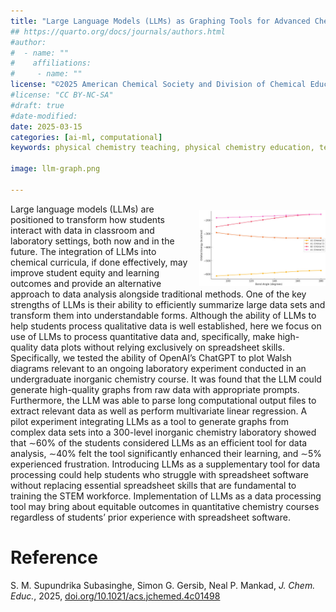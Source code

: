 ```yaml
---
title: "Large Language Models (LLMs) as Graphing Tools for Advanced Chemistry Education and Research"
## https://quarto.org/docs/journals/authors.html
#author:
#  - name: ""
#    affiliations:
#     - name: ""
license: "©2025 American Chemical Society and Division of Chemical Education, Inc."
#license: "CC BY-NC-SA"
#draft: true
#date-modified:
date: 2025-03-15
categories: [ai-ml, computational]
keywords: physical chemistry teaching, physical chemistry education, teaching resources, plotting, large language models, computational chemistry

image: llm-graph.png

---
```

<img src="llm-graph.png" width="40%" align="right" style="padding: 10px 0px 0px 10px;"/>

Large language models (LLMs) are positioned to transform how students interact with data in classroom and laboratory settings, both now and in the future. The integration of LLMs into chemical curricula, if done effectively, may improve student equity and learning outcomes and provide an alternative approach to data analysis alongside traditional methods. One of the key strengths of LLMs is their ability to efficiently summarize large data sets and transform them into understandable forms. Although the ability of LLMs to help students process qualitative data is well established, here we focus on use of LLMs to process quantitative data and, specifically, make high-quality data plots without relying exclusively on spreadsheet skills. Specifically, we tested the ability of OpenAI’s ChatGPT to plot Walsh diagrams relevant to an ongoing laboratory experiment conducted in an undergraduate inorganic chemistry course. It was found that the LLM could generate high-quality graphs from raw data with appropriate prompts. Furthermore, the LLM was able to parse long computational output files to extract relevant data as well as perform multivariate linear regression. A pilot experiment integrating LLMs as a tool to generate graphs from complex data sets into a 300-level inorganic chemistry laboratory showed that ∼60% of the students considered LLMs as an efficient tool for data analysis, ∼40% felt the tool significantly enhanced their learning, and ∼5% experienced frustration. Introducing LLMs as a supplementary tool for data processing could help students who struggle with spreadsheet software without replacing essential spreadsheet skills that are fundamental to training the STEM workforce. Implementation of LLMs as a data processing tool may bring about equitable outcomes in quantitative chemistry courses regardless of students’ prior experience with spreadsheet software.


# Reference

S. M. Supundrika Subasinghe, Simon G. Gersib, Neal P. Mankad, *J. Chem. Educ.*, 2025, [doi.org/10.1021/acs.jchemed.4c01498](https://doi.org/10.1021/acs.jchemed.4c01498) 

